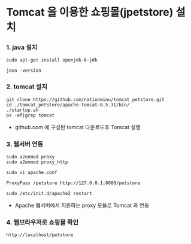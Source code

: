 Tomcat 을 이용한 쇼핑몰(jpetstore) 설치
=============

### 1. java 설치
```
sudo apt-get install openjdk-8-jdk

java -version
```

### 2. tomcat 설치
```
git clone https://github.com/nationminu/tomcat_petstore.git
cd ./tomcat_petstore/apache-tomcat-8.5.31/bin/
./startup.sh
ps -ef|grep tomcat
```
+ github.com 에 구성된 tomcat 다운로드후 Tomcat 실행

### 3. 웹서버 연동
```
sudo a2enmod proxy
sudo a2enmod proxy_http 

sudo vi apache.conf

ProxyPass /petstore http://127.0.0.1:8080/petstore

sudo /etc/init.d/apache2 restart
```

+ Apache 웹서버에서 지원하는 proxy 모듈로 Tomcat 과 연동

### 4. 웹브라우저로 쇼핑몰 확인
```
http://localhost/petstore
```
